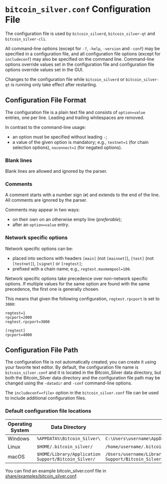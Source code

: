 # `bitcoin_silver.conf` Configuration File

The configuration file is used by `bitcoin_silverd`, `bitcoin_silver-qt` and `bitcoin_silver-cli`.

All command-line options (except for `-?`, `-help`, `-version` and `-conf`) may be specified in a configuration file, and all configuration file options (except for `includeconf`) may also be specified on the command line. Command-line options override values set in the configuration file and configuration file options override values set in the GUI.

Changes to the configuration file while `bitcoin_silverd` or `bitcoin_silver-qt` is running only take effect after restarting.

## Configuration File Format

The configuration file is a plain text file and consists of `option=value` entries, one per line. Leading and trailing whitespaces are removed.

In contrast to the command-line usage:
- an option must be specified without leading `-`;
- a value of the given option is mandatory; e.g., `testnet=1` (for chain selection options), `noconnect=1` (for negated options).

### Blank lines

Blank lines are allowed and ignored by the parser.

### Comments

A comment starts with a number sign (`#`) and extends to the end of the line. All comments are ignored by the parser.

Comments may appear in two ways:
- on their own on an otherwise empty line (_preferable_);
- after an `option=value` entry.

### Network specific options

Network specific options can be:
- placed into sections with headers `[main]` (not `[mainnet]`), `[test]` (not `[testnet]`), `[signet]` or `[regtest]`;
- prefixed with a chain name; e.g., `regtest.maxmempool=100`.

Network specific options take precedence over non-network specific options.
If multiple values for the same option are found with the same precedence, the
first one is generally chosen.

This means that given the following configuration, `regtest.rpcport` is set to `3000`:

```
regtest=1
rpcport=2000
regtest.rpcport=3000

[regtest]
rpcport=4000
```

## Configuration File Path

The configuration file is not automatically created; you can create it using your favorite text editor. By default, the configuration file name is `bitcoin_silver.conf` and it is located in the Bitcoin_Silver data directory, but both the Bitcoin_Silver data directory and the configuration file path may be changed using the `-datadir` and `-conf` command-line options.

The `includeconf=<file>` option in the `bitcoin_silver.conf` file can be used to include additional configuration files.

### Default configuration file locations

Operating System | Data Directory | Example Path
-- | -- | --
Windows | `%APPDATA%\Bitcoin_Silver\` | `C:\Users\username\AppData\Roaming\Bitcoin_Silver\bitcoin_silver.conf`
Linux | `$HOME/.bitcoin_silver/` | `/home/username/.bitcoin_silver/bitcoin_silver.conf`
macOS | `$HOME/Library/Application Support/Bitcoin_Silver/` | `/Users/username/Library/Application Support/Bitcoin_Silver/bitcoin_silver.conf`

You can find an example bitcoin_silver.conf file in [share/examples/bitcoin_silver.conf](../share/examples/bitcoin_silver.conf).
